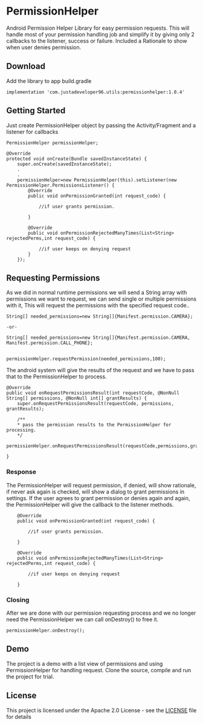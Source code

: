 # PermissionHelper
Android Permission Helper Library for easy permission requests.
This will handle most of your permission handling job and simplify it by giving only 2 callbacks to the listener, success or failure.
Included a Rationale to show when user denies permission.

## Download

Add the library to app build.gradle

```
implementation 'com.justadeveloper96.utils:permissionhelper:1.0.4'
```

## Getting Started

Just create PermissionHelper object by passing the Activity/Fragment and a listener for callbacks

```
PermissionHelper permissionHelper;

@Override
protected void onCreate(Bundle savedInstanceState) {
	super.onCreate(savedInstanceState);
	.
	.
	permissionHelper=new PermissionHelper(this).setListener(new PermissionHelper.PermissionsListener() {
		@Override
		public void onPermissionGranted(int request_code) {

			//if user grants permission.

		}

		@Override
		public void onPermissionRejectedManyTimes(List<String> rejectedPerms,int request_code) {

			//if user keeps on denying request
		}
	});
```

## Requesting Permissions

As we did in normal runtime permissions we will send a String array with permissions we want to request, we can send single or multiple permissions with it,
This will request the permissions with the specified request code..

```
String[] needed_permissions=new String[]{Manifest.permission.CAMERA};

-or-

String[] needed_permissions=new String[]{Manifest.permission.CAMERA, Manifest.permission.CALL_PHONE};


permissionHelper.requestPermission(needed_permissions,100);

```

The android system will give the results of the request and we have to pass that to the PermissionHelper to process.

```
@Override
public void onRequestPermissionsResult(int requestCode, @NonNull String[] permissions, @NonNull int[] grantResults) {
    super.onRequestPermissionsResult(requestCode, permissions, grantResults);

	/**
    * pass the permission results to the PermissionHelper for processing.
    */
    permissionHelper.onRequestPermissionsResult(requestCode,permissions,grantResults);

}
```

### Response

The PermissionHelper will request permission, if denied, will show rationale, if never ask again is checked, will show a dialog to
grant permissions in settings. If the user agrees to grant permission or denies again and again, the PermissionHelper will give the callback to the listener methods.

```
	@Override
	public void onPermissionGranted(int request_code) {

		//if user grants permission.

	}

	@Override
	public void onPermissionRejectedManyTimes(List<String> rejectedPerms,int request_code) {

		//if user keeps on denying request

	}

```


### Closing

After we are done with our permission requesting process and we no longer need the PermissionHelper we can call onDestroy() to free it.

```
permissionHelper.onDestroy();
```


## Demo

The project is a demo with a list view of permissions and using PermissionHelper for handling request.
Clone the source, compile and run the project for trial.


## License

This project is licensed under the Apache 2.0 License - see the [LICENSE](LICENSE) file for details
